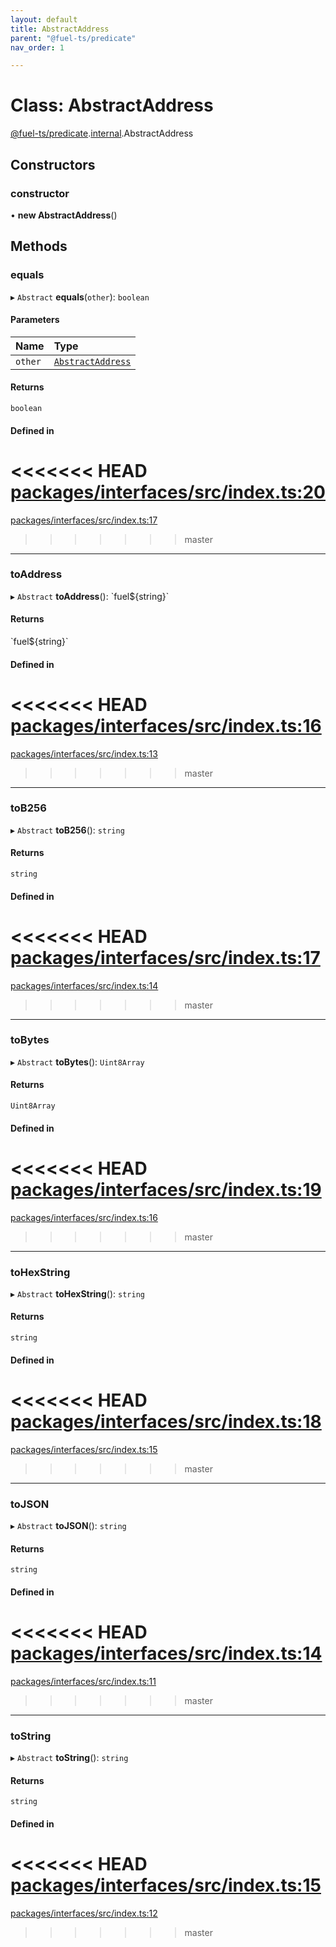 ```yaml
---
layout: default
title: AbstractAddress
parent: "@fuel-ts/predicate"
nav_order: 1

---
```


# Class: AbstractAddress

[@fuel-ts/predicate](../index.md).[internal](../namespaces/internal.md).AbstractAddress

## Constructors

### constructor

• **new AbstractAddress**()

## Methods

### equals

▸ `Abstract` **equals**(`other`): `boolean`

#### Parameters

| Name | Type |
| :------ | :------ |
| `other` | [`AbstractAddress`](internal-AbstractAddress.md) |

#### Returns

`boolean`

#### Defined in

<<<<<<< HEAD
[packages/interfaces/src/index.ts:20](https://github.com/FuelLabs/fuels-ts/blob/master/packages/interfaces/src/index.ts#L20)
=======
[packages/interfaces/src/index.ts:17](https://github.com/FuelLabs/fuels-ts/blob/master/packages/interfaces/src/index.ts#L17)
>>>>>>> master

___

### toAddress

▸ `Abstract` **toAddress**(): \`fuel${string}\`

#### Returns

\`fuel${string}\`

#### Defined in

<<<<<<< HEAD
[packages/interfaces/src/index.ts:16](https://github.com/FuelLabs/fuels-ts/blob/master/packages/interfaces/src/index.ts#L16)
=======
[packages/interfaces/src/index.ts:13](https://github.com/FuelLabs/fuels-ts/blob/master/packages/interfaces/src/index.ts#L13)
>>>>>>> master

___

### toB256

▸ `Abstract` **toB256**(): `string`

#### Returns

`string`

#### Defined in

<<<<<<< HEAD
[packages/interfaces/src/index.ts:17](https://github.com/FuelLabs/fuels-ts/blob/master/packages/interfaces/src/index.ts#L17)
=======
[packages/interfaces/src/index.ts:14](https://github.com/FuelLabs/fuels-ts/blob/master/packages/interfaces/src/index.ts#L14)
>>>>>>> master

___

### toBytes

▸ `Abstract` **toBytes**(): `Uint8Array`

#### Returns

`Uint8Array`

#### Defined in

<<<<<<< HEAD
[packages/interfaces/src/index.ts:19](https://github.com/FuelLabs/fuels-ts/blob/master/packages/interfaces/src/index.ts#L19)
=======
[packages/interfaces/src/index.ts:16](https://github.com/FuelLabs/fuels-ts/blob/master/packages/interfaces/src/index.ts#L16)
>>>>>>> master

___

### toHexString

▸ `Abstract` **toHexString**(): `string`

#### Returns

`string`

#### Defined in

<<<<<<< HEAD
[packages/interfaces/src/index.ts:18](https://github.com/FuelLabs/fuels-ts/blob/master/packages/interfaces/src/index.ts#L18)
=======
[packages/interfaces/src/index.ts:15](https://github.com/FuelLabs/fuels-ts/blob/master/packages/interfaces/src/index.ts#L15)
>>>>>>> master

___

### toJSON

▸ `Abstract` **toJSON**(): `string`

#### Returns

`string`

#### Defined in

<<<<<<< HEAD
[packages/interfaces/src/index.ts:14](https://github.com/FuelLabs/fuels-ts/blob/master/packages/interfaces/src/index.ts#L14)
=======
[packages/interfaces/src/index.ts:11](https://github.com/FuelLabs/fuels-ts/blob/master/packages/interfaces/src/index.ts#L11)
>>>>>>> master

___

### toString

▸ `Abstract` **toString**(): `string`

#### Returns

`string`

#### Defined in

<<<<<<< HEAD
[packages/interfaces/src/index.ts:15](https://github.com/FuelLabs/fuels-ts/blob/master/packages/interfaces/src/index.ts#L15)
=======
[packages/interfaces/src/index.ts:12](https://github.com/FuelLabs/fuels-ts/blob/master/packages/interfaces/src/index.ts#L12)
>>>>>>> master
